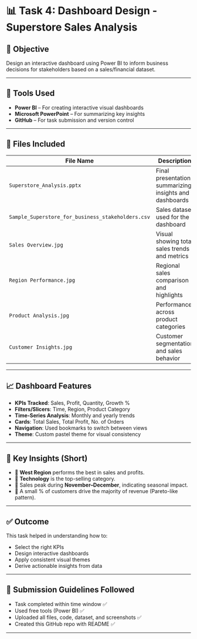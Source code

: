 # 📊 Task 4: Dashboard Design - Superstore Sales Analysis

## 🎯 Objective
Design an interactive dashboard using Power BI to inform business decisions for stakeholders based on a sales/financial dataset.

---

## 🧰 Tools Used
- **Power BI** – For creating interactive visual dashboards
- **Microsoft PowerPoint** – For summarizing key insights
- **GitHub** – For task submission and version control

---

## 📁 Files Included
| File Name                                      | Description |
|-----------------------------------------------|-------------|
| `Superstore_Analysis.pptx`                    | Final presentation summarizing insights and dashboards |
| `Sample_Superstore_for_business_stakeholders.csv` | Sales dataset used for the dashboard |
| `Sales Overview.jpg`                          | Visual showing total sales trends and metrics |
| `Region Performance.jpg`                      | Regional sales comparison and highlights |
| `Product Analysis.jpg`                        | Performance across product categories |
| `Customer Insights.jpg`                       | Customer segmentation and sales behavior |

---

## 📈 Dashboard Features
- **KPIs Tracked**: Sales, Profit, Quantity, Growth %  
- **Filters/Slicers**: Time, Region, Product Category  
- **Time-Series Analysis**: Monthly and yearly trends  
- **Cards**: Total Sales, Total Profit, No. of Orders  
- **Navigation**: Used bookmarks to switch between views  
- **Theme**: Custom pastel theme for visual consistency

---

## 🧠 Key Insights (Short)
- 📌 **West Region** performs the best in sales and profits.
- 📌 **Technology** is the top-selling category.
- 📌 Sales peak during **November–December**, indicating seasonal impact.
- 📌 A small % of customers drive the majority of revenue (Pareto-like pattern).

---

## ✅ Outcome
This task helped in understanding how to:
- Select the right KPIs
- Design interactive dashboards
- Apply consistent visual themes
- Derive actionable insights from data

---

## 📌 Submission Guidelines Followed
- Task completed within time window ✅  
- Used free tools (Power BI) ✅  
- Uploaded all files, code, dataset, and screenshots ✅  
- Created this GitHub repo with README ✅

---


